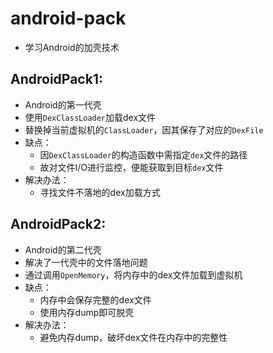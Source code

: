 # android-pack
  - 学习Android的加壳技术
## AndroidPack1: 
  - Android的第一代壳
  - 使用`DexClassLoader`加载dex文件
  - 替换掉当前虚拟机的`ClassLoader`，因其保存了对应的`DexFile`
  - 缺点：
    - 因`DexClassLoader`的构造函数中需指定`dex`文件的路径
    - 故对文件I/O进行监控，便能获取到目标`dex`文件
  - 解决办法：
    - 寻找文件不落地的dex加载方式

## AndroidPack2: 
  - Android的第二代壳
  - 解决了一代壳中的文件落地问题
  - 通过调用`OpenMemory`，将内存中的dex文件加载到虚拟机
  - 缺点：
    - 内存中会保存完整的dex文件
    - 使用内存dump即可脱壳
  - 解决办法：
    - 避免内存dump，破坏dex文件在内存中的完整性


